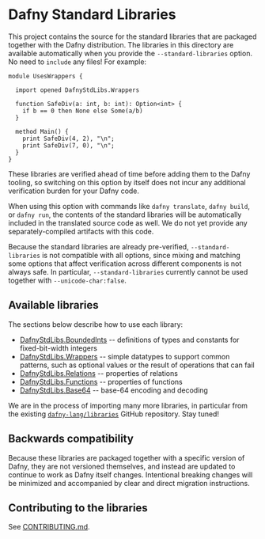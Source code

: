 # Dafny Standard Libraries

This project contains the source for the standard libraries
that are packaged together with the Dafny distribution.
The libraries in this directory are available automatically 
when you provide the `--standard-libraries` option.
No need to `include` any files! For example:

<!-- %check-verify -->
```dafny
module UsesWrappers {

  import opened DafnyStdLibs.Wrappers

  function SafeDiv(a: int, b: int): Option<int> {
    if b == 0 then None else Some(a/b)
  }

  method Main() {
    print SafeDiv(4, 2), "\n";
    print SafeDiv(7, 0), "\n";
  }
}
```

These libraries are verified ahead of time before adding them to the Dafny tooling,
so switching on this option by itself does not incur any additional verification burden for your Dafny code.

When using this option with commands like `dafny translate`, `dafny build`, or `dafny run`,
the contents of the standard libraries will be automatically included in the translated source code as well.
We do not yet provide any separately-compiled artifacts with this code.

Because the standard libraries are already pre-verified, `--standard-libraries` is not compatible with all options,
since mixing and matching some options that affect verification across different components is not always safe.
In particular, `--standard-libraries` currently cannot be used together with `--unicode-char:false`.

## Available libraries

The sections below describe how to use each library:

- [DafnyStdLibs.BoundedInts](src/DafnyStdLibs/BoundedInts) -- definitions of types and constants for fixed-bit-width integers
- [DafnyStdLibs.Wrappers](src/DafnyStdLibs/Wrappers) -- simple datatypes to support common patterns, such as optional values or the result of operations that can fail
- [DafnyStdLibs.Relations](src/DafnyStdLibs/Relations) -- properties of relations
- [DafnyStdLibs.Functions](src/DafnyStdLibs/Functions) -- properties of functions
- [DafnyStdLibs.Base64](src/DafnyStdLibs/Base64) -- base-64 encoding and decoding

We are in the process of importing many more libraries,
in particular from the existing [`dafny-lang/libraries`](https://github.com/dafny-lang/libraries) GitHub repository.
Stay tuned!

## Backwards compatibility

Because these libraries are packaged together with a specific version of Dafny,
they are not versioned themselves, and instead are updated to continue to work as Dafny itself changes.
Intentional breaking changes will be minimized and accompanied by clear and direct migration instructions.

## Contributing to the libraries

See [CONTRIBUTING.md](CONTRIBUTING.md).
